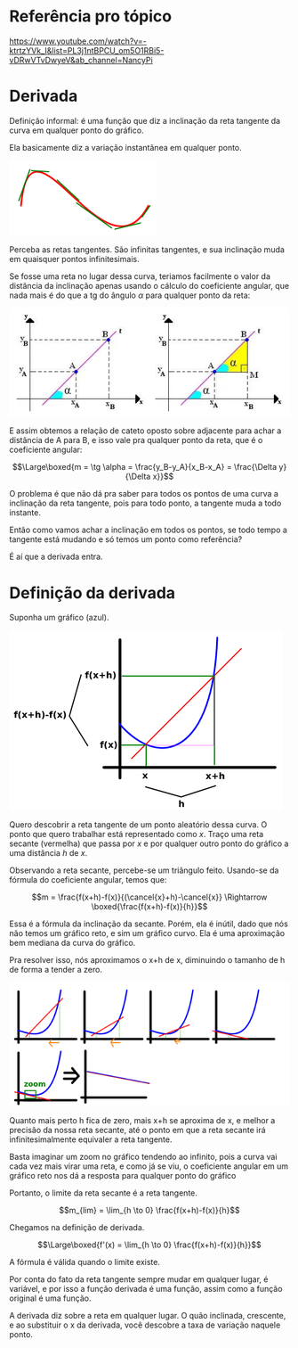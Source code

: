 # Referência pro tópico

https://www.youtube.com/watch?v=-ktrtzYVk_I&list=PL3j1ntBPCU_om5O1RBi5-vDRwVTvDwyeV&ab_channel=NancyPi

# Derivada

Definição informal: é uma função que diz a inclinação da reta tangente da curva em qualquer ponto do gráfico.

Ela basicamente diz a variação instantânea em qualquer ponto.

![](2023-03-20-15-01-22.png)

Perceba as retas tangentes. São infinitas tangentes, e sua inclinação muda em quaisquer pontos infinitesimais.

Se fosse uma reta no lugar dessa curva, teriamos facilmente o valor da distância da inclinação apenas usando o cálculo do coeficiente angular, que nada mais é do que a tg do ângulo $\alpha$ para qualquer ponto da reta:

![](2023-03-20-15-09-49.png)

E assim obtemos a relação de cateto oposto sobre adjacente para achar a distância de A para B, e isso vale pra qualquer ponto da reta, que é o coeficiente angular:

$$\Large\boxed{m = \tg \alpha = \frac{y_B-y_A}{x_B-x_A} = \frac{\Delta y}{\Delta x}}$$

O problema é que não dá pra saber para todos os pontos de uma curva a inclinação da reta tangente, pois para todo ponto, a tangente muda a todo instante.

Então como vamos achar a inclinação em todos os pontos, se todo tempo a tangente está mudando e só temos um ponto como referência?

É aí que a derivada entra.

# Definição da derivada

Suponha um gráfico (azul).

![](2023-03-20-15-29-52.png)

 Quero descobrir a reta tangente de um ponto aleatório dessa curva. O ponto que quero trabalhar está representado como $x$. Traço uma reta secante (vermelha) que passa por $x$ e por qualquer outro ponto do gráfico a uma distância $h$ de $x$.

 Observando a reta secante, percebe-se um triângulo feito. Usando-se da fórmula do coeficiente angular, temos que:

$$m = \frac{f(x+h)-f(x)}{(\cancel{x}+h)-\cancel{x}} \Rightarrow \boxed{\frac{f(x+h)-f(x)}{h}}$$

Essa é a fórmula da inclinação da secante. Porém, ela é inútil, dado que nós não temos um gráfico reto, e sim um gráfico curvo. Ela é uma aproximação bem mediana da curva do gráfico.


Pra resolver isso, nós aproximamos o x+h de x, diminuindo o tamanho de h de forma a tender a zero.

![](2023-03-20-15-53-00.png)

Quanto mais perto h fica de zero, mais x+h se aproxima de x, e melhor a precisão da nossa reta secante, até o ponto em que a reta secante irá infinitesimalmente equivaler a reta tangente. 

Basta imaginar um zoom no gráfico tendendo ao infinito, pois a curva vai cada vez mais virar uma reta, e como já se viu, o coeficiente angular em um gráfico reto nos dá a resposta para qualquer ponto do gráfico

Portanto, o limite da reta secante é a reta tangente.

$$m_{lim} = \lim_{h \to 0} \frac{f(x+h)-f(x)}{h}$$

Chegamos na definição de derivada.

$$\Large\boxed{f'(x) = \lim_{h \to 0} \frac{f(x+h)-f(x)}{h}}$$

A fórmula é válida quando o limite existe.

Por conta do fato da reta tangente sempre mudar em qualquer lugar, é variável, e por isso a função derivada é uma função, assim como a função original é uma função.

A derivada diz sobre a reta em qualquer lugar. O quão inclinada, crescente, e ao substituir o x da derivada, você descobre a taxa de variação naquele ponto.
